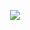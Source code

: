 <p align="center">
  <a href="https://github.com/Hackergeek">
    <img src="https://github-readme-stats.vercel.app/api?username=Hackergeek&count_private=true&show_icons=true&hide=contribs&include_all_commits=true&theme=vue" />
  </a>
</p>
<!--
**Hackergeek/Hackergeek** is a ✨ _special_ ✨ repository because its `README.md` (this file) appears on your GitHub profile.

Here are some ideas to get you started:

- 🔭 I’m currently working on ...
- 🌱 I’m currently learning ...
- 👯 I’m looking to collaborate on ...
- 🤔 I’m looking for help with ...
- 💬 Ask me about ...
- 📫 How to reach me: ...
- 😄 Pronouns: ...
- ⚡ Fun fact: ...
-->


